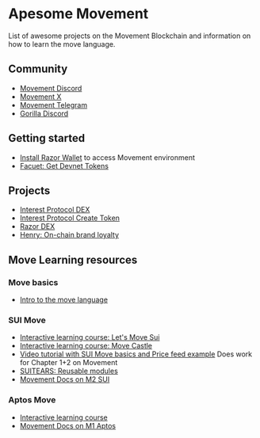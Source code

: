 # Apesome Movement

List of awesome projects on the Movement Blockchain and information on how to learn the move language.

## Community

- [Movement Discord](https://discord.gg/5H4dbc8b)
- [Movement X](https://twitter.com/movementlabsxyz)
- [Movement Telegram](@movementlabsxyz)
- [Gorilla Discord](https://discord.gg/dfjQNSgJ)

## Getting started

- [Install Razor Wallet](https://razorwallet.xyz/) to access Movement environment
- [Facuet: Get Devnet Tokens](https://faucet.movementlabs.xyz/)

## Projects

- [Interest Protocol DEX](https://movement.interestprotocol.com/)
- [Interest Protocol Create Token](https://movement.interestprotocol.com/create-token)
- [Razor DEX](https://razordex.xyz)
- [Henry: On-chain brand loyalty](https://www.henry.social/)

## Move Learning resources

### Move basics

- [Intro to the move language](https://move-language.github.io/move/introduction.html)

### SUI Move

- [Interactive learning course: Let's Move Sui](https://letsmovesui.com)
- [Interactive learning course: Move Castle](https://learn.movecastle.info/courses/move-on-sui)
- [Video tutorial with SUI Move basics and Price feed example](https://www.youtube.com/watch?v=fOaImPSvA2E&list=PLIJGo36CtI4L3sbAPX8motTQhzka4sMdh)
  Does work for Chapter 1+2 on Movement
- [SUITEARS: Reusable modules](https://www.suitears.com/)
- [Movement Docs on M2 SUI](https://docs.movementlabs.xyz/developers/sui-developers/configure-sui-cli)

### Aptos Move

- [Interactive learning course](https://movespiders.com/)
- [Movement Docs on M1 Aptos](https://docs.movementlabs.xyz/developers/aptos-developers/configure-aptos-cli)
